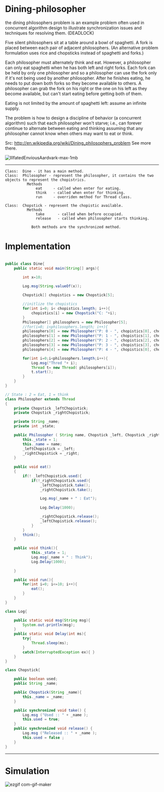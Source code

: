# Dining-philosopher

the dining philosophers problem is an example problem often used in concurrent algorithm design to illustrate synchronization issues and techniques for resolving them.
(DEADLOCK)

Five silent philosophers sit at a table around a bowl of spaghetti. A fork is placed between each pair of adjacent philosophers. (An alternative problem formulation uses rice and chopsticks instead of spaghetti and forks.)

Each philosopher must alternately think and eat. However, a philosopher can only eat spaghetti when he has both left and right forks. Each fork can be held by only one philosopher and so a philosopher can use the fork only if it's not being used by another philosopher. After he finishes eating, he needs to put down both forks so they become available to others. A philosopher can grab the fork on his right or the one on his left as they become available, but can't start eating before getting both of them.

Eating is not limited by the amount of spaghetti left: assume an infinite supply.

The problem is how to design a discipline of behavior (a concurrent algorithm) such that each philosopher won't starve; i.e., can forever continue to alternate between eating and thinking assuming that any philosopher cannot know when others may want to eat or think.

Src: http://en.wikipedia.org/wiki/Dining_philosophers_problem See more there.


![IllfatedEnviousAardvark-max-1mb](https://user-images.githubusercontent.com/90010134/206897238-e0b6f869-b805-4549-b252-01d555933cc6.gif)

--------------------------------






```
Class:  Dine - it has a main method.
Class:  Philosopher - represent the philosopher, it contains the two objects to represent the chopistrics.
          Methods
              eat     - called when enter for eating.
              think   - called when enter for thinking.
              run     - overriden method for Thread class.
            
Class:  Chopstick - represent the chopistic available.
          Methods
              take      - called when before occupied.
              release   - called when philosopher starts thinking.
              
            Both methods are the synchronized method.
```
# Implementation

```java

public class Dine{
	public static void main(String[] args){

		int x=10;

		Log.msg(String.valueOf(x));
 
		Chopstick[] chopistics = new Chopstick[5];

		//initlize the chopistics
		for(int i=0; i< chopistics.length; i++){
			chopistics[i] = new Chopstick("C: "+i);
		}
		Philosopher[] philosophers = new Philosopher[5];
		//for(i=0; i<philosophers.length; i++){
		philosophers[0] = new Philosopher("P: 0 - ", chopistics[0], chopistics[1]);
		philosophers[1] = new Philosopher("P: 1 - ", chopistics[1], chopistics[2]);
		philosophers[2] = new Philosopher("P: 2 - ", chopistics[2], chopistics[3]);
		philosophers[3] = new Philosopher("P: 3 - ", chopistics[3], chopistics[4]);
		philosophers[4] = new Philosopher("P: 4 - ", chopistics[0], chopistics[4]);

		for(int i=0;i<philosophers.length;i++){
			Log.msg("Thred "+ i);
			Thread t= new Thread( philosophers[i]);
			t.start();
		}
 	}
}

// State : 2 = Eat, 1 = think
class Philosopher extends Thread
{
	private Chopstick _leftChopistick;
	private Chopstick _rightChopistick;

	private String _name;
	private int _state;

	public Philosopher ( String name, Chopstick _left, Chopstick _right){
		this._state = 1;
		this._name = name;
		_leftChopistick = _left;
		_rightChopistick = _right;
	}
 
	public void eat()
	{
		if(! _leftChopistick.used){
			if(!_rightChopistick.used){
				_leftChopistick.take();
				_rightChopistick.take();

				Log.msg(_name + " : Eat");
				
				Log.Delay(1000);

				_rightChopistick.release();
		 		_leftChopistick.release();
			}
		}		
		think();
	}

	public void think(){
		 	this._state = 1;
		 	Log.msg(_name + " : Think");
		 	Log.Delay(1000);
		
	}

	public void run(){
		for(int i=0; i<=10; i++){
			eat();
		}
	}
}

class Log{

	public static void msg(String msg){
		System.out.println(msg);
	}
	public static void Delay(int ms){
		try{
			Thread.sleep(ms);
		}
		catch(InterruptedException ex){ }
	}
}

class Chopstick{

	public boolean used;
	public String _name;

	public Chopstick(String _name){
		this._name = _name;
	}

	public synchronized void take() {
		Log.msg ("Used :: " + _name );
		this.used = true;
	}
	public synchronized void release() {
		Log.msg ("Released :: " + _name );
		this.used = false ;
	}
}

```


--------------------------------
# Simulation

![ezgif com-gif-maker](https://user-images.githubusercontent.com/90010134/206897923-0c2de1aa-f8d6-47c5-8ede-5e75d7961171.gif)


